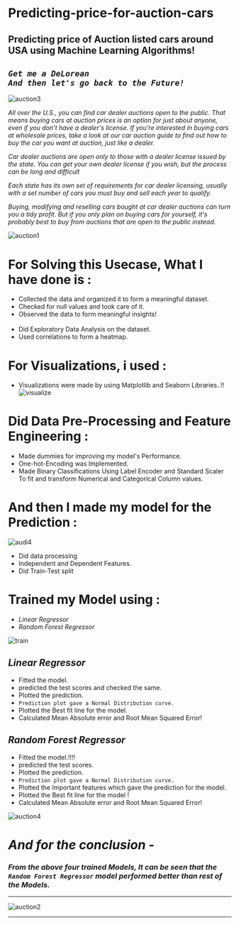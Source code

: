 # Predicting-price-for-auction-cars
## Predicting price of Auction listed cars around USA using Machine Learning Algorithms!

## _`Get me a DeLorean`_ <br> _`And then let's go back to the Future!`_
![auction3](https://user-images.githubusercontent.com/73397927/175773976-18e15132-34fc-46cf-8aa6-594bd430c18a.jpg)

_All over the U.S., you can find car dealer auctions open to the public. That means
buying cars at auction prices is an option for just about anyone, even if you don't
have a dealer's license. If you're interested in buying cars at wholesale prices, take
a look at our car auction guide to find out how to buy the car you want at auction,
just like a dealer._

_Car dealer auctions are open only to those with a dealer license issued by the
state. You can get your own dealer license if you wish, but the process can be long
and difficult_

_Each state has its own set of requirements for car dealer licensing, usually with a
set number of cars you must buy and sell each year to qualify._

_Buying, modifying and reselling cars bought at car dealer auctions can turn you a
tidy profit. But if you only plan on buying cars for yourself, it's probably best to
buy from auctions that are open to the public instead._


![auction1](https://user-images.githubusercontent.com/73397927/175773964-651788b3-a893-40ee-afa1-8dd374ff5456.jpg)


# For Solving this Usecase, What I have done is :
- Collected the data and organized it to form a meaningful dataset.
- Checked for null values and took care of it.
- Observed the data to form meaningful insights!
<br><br>
- Did Exploratory Data Analysis on the dataset.
- Used correlations to form a heatmap.


# For Visualizations, i used :
- Visualizations were made by using Matplotlib and Seaborn Libraries..!!
![visualize](https://user-images.githubusercontent.com/73397927/175773985-a8800afe-f751-4d44-be82-45401a12e475.jpg)


# Did Data Pre-Processing and Feature Engineering :
- Made dummies for improving my model's Performance.
- One-hot-Encoding was Implemented.
- Made Binary Classifications Using Label Encoder and Standard Scaler
<br> To fit and transform Numerical and Categorical Column values.

# And then I made my model for the Prediction :

![audi4](https://user-images.githubusercontent.com/73397927/169656573-d41b736d-f599-41f9-9eb9-9ed77160ef84.jpg)

- Did data processing
- Independent and Dependent Features.
- Did Train-Test split

# Trained my Model using :
- _Linear Regressor_
- _Random Forest Regressor_

![train](https://user-images.githubusercontent.com/73397927/175773983-04bc5033-7b50-4ab6-8bfa-2f8aa5d41dce.jpg)


## _Linear Regressor_
- Fitted the model.
- predicted the test scores and checked the same.
- Plotted the prediction.
- `Prediction plot gave a Normal Distribution curve.`
- Plotted the Best fit line for the model.
- Calculated Mean Absolute error and Root Mean Squared Error!

## _Random Forest Regressor_
- Fitted the model.!!!!
- predicted the test scores.
- Plotted the prediction.
- `Prediction plot gave a Normal Distribution curve.`
- Plotted the Important features which gave the prediction for the model.
- Plotted the Best fit line for the model !
- Calculated Mean Absolute error and Root Mean Squared Error!

![auction4](https://user-images.githubusercontent.com/73397927/175773978-fcf694e8-f9ea-494d-844a-25a3399f9a80.jpg)


# _And for the conclusion -_
### _From the above four trained Models, It can be seen that the `Random Forest Regressor` model performed better than rest of the Models._

---

![auction2](https://user-images.githubusercontent.com/73397927/175773970-e3aafbc9-2aa8-424d-a6e9-8243db689362.jpg)

---
